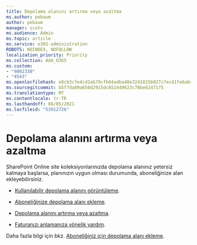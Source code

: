 ```yaml
---
title: Depolama alanını artırma veya azaltma
ms.author: pebaum
author: pebaum
manager: scotv
ms.audience: Admin
ms.topic: article
ms.service: o365-administration
ROBOTS: NOINDEX, NOFOLLOW
localization_priority: Priority
ms.collection: Adm_O365
ms.custom:
- "9002330"
- "4543"
ms.openlocfilehash: e8cb3cfe4cd2ab79cfb64adba48e3241815b027c7ec41fe6a640ba7baa34ae7e
ms.sourcegitcommit: b5f7da89a650d2915dc652449623c78be6247175
ms.translationtype: MT
ms.contentlocale: tr-TR
ms.lasthandoff: 08/05/2021
ms.locfileid: "53912726"
---
```

# <a name="increase-or-decrease-storage"></a>Depolama alanını artırma veya azaltma

SharePoint Online site koleksiyonlarınızda depolama alanınız yetersiz kalmaya başlarsa, planınızın uygun olması durumunda, aboneliğinize alan ekleyebilirsiniz. 

- [Kullanılabilir depolama alanını görüntüleme](https://docs.microsoft.com/microsoft-365/commerce/add-storage-space?view=o365-worldwide#view-available-storage). 

- [Aboneliğinize depolama alanı ekleme](https://docs.microsoft.com/microsoft-365/commerce/add-storage-space?view=o365-worldwide#add-storage-to-your-subscription). 

- [Depolama alanını artırma veya azaltma](https://docs.microsoft.com/microsoft-365/commerce/add-storage-space?view=o365-worldwide#increase-or-decrease-storage). 

- [Faturanızı anlamanıza yönelik yardım](https://docs.microsoft.com/microsoft-365/commerce/billing-and-payments/understand-your-invoice?view=o365-worldwide).

Daha fazla bilgi için bkz. [Aboneliğiniz için depolama alanı ekleme](https://docs.microsoft.com/microsoft-365/commerce/add-storage-space?view=o365-worldwide). 
